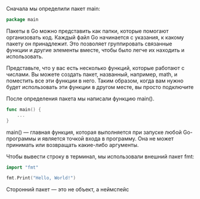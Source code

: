 Сначала мы определили пакет main:

```Go
package main
```
Пакеты в Go можно представить как папки, которые помогают организовать код. Каждый файл Go начинается с указания, к какому пакету он принадлежит. Это позволяет группировать связанные функции и другие элементы вместе, чтобы было легче их находить и использовать.

Представьте, что у вас есть несколько функций, которые работают с числами. Вы можете создать пакет, названный, например, math, и поместить все эти функции в него. Таким образом, когда вам нужно будет использовать эти функции в другом месте, вы просто подключите

После определения пакета мы написали функцию main().

```Go
func main() {
    ...
}
```

main() — главная функция, которая выполняется при запуске любой Go-программы и является точкой входа в программу. Она не может принимать или возвращать какие-либо аргументы.

Чтобы вывести строку в терминал, мы использовали внешний пакет fmt:


```Go
import "fmt"

```

```Go
fmt.Print("Hello, World!")
```
Сторонний пакет — это не объект, а неймспейс
